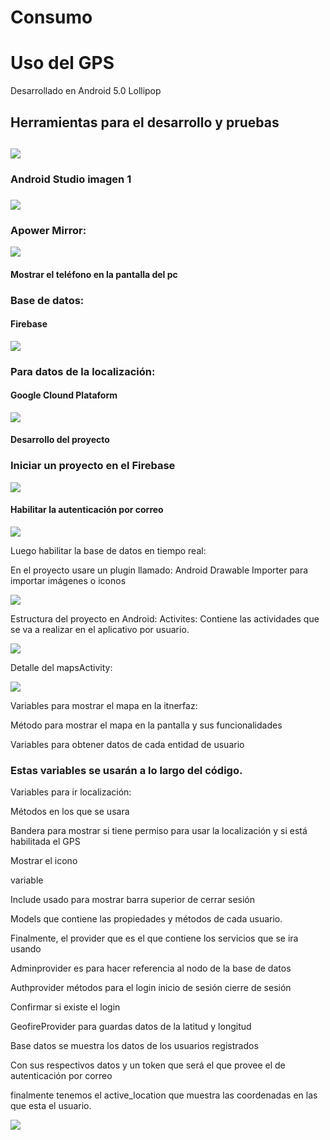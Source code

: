 
<h1>Consumo</h1>


<h1>Uso del GPS</h1>
  <p>Desarrollado en Android 5.0 Lollipop</p>
<h2>Herramientas para el desarrollo y pruebas<h2>
 <img src ="http://santafe5ta.blogspot.com/2018/11/informatica-tipos-de-tecnologia-es-un.html"/>
<h3>Android Studio imagen 1<h3>
  <img src="https://github.com/JosselynVela/Consumo/blob/master/imagenes/1.png"/>
<h3>Apower Mirror:</h3>
<img src="https://github.com/JosselynVela/Consumo/blob/master/imagenes/Imagen2.png"/>
<h4>Mostrar el teléfono en la pantalla del pc</h4>
<h3>Base de datos:</h3>
<h4>Firebase</h4>
<img src="https://github.com/JosselynVela/Consumo/blob/master/imagenes/Imagen3.png"/>
<h3>Para datos de la localización:</h3>
<h4>Google Clound Plataform</h4>
<img src="https://github.com/JosselynVela/Consumo/blob/master/imagenes/Imagen4.png"/>
  <h4>Desarrollo del proyecto</h4>
<h3>Iniciar un proyecto en el Firebase</h3> 

<img src="https://github.com/JosselynVela/Consumo/blob/master/imagenes/Imagen5.png"/>

<h4>Habilitar la autenticación por correo</h4>
<img src="https://github.com/JosselynVela/Consumo/blob/master/imagenes/Imagen6.png"/>
<p>Luego habilitar la base de datos en tiempo real:</p>
<p>En el proyecto usare un plugin llamado:
Android Drawable Importer para importar imágenes o iconos</p>
<img src="https://github.com/JosselynVela/Consumo/blob/master/imagenes/Imagen7.png"/>

<p>Estructura del proyecto en Android:
Activites:
Contiene las actividades que se va a realizar en el aplicativo por usuario.</p>
<img src="https://github.com/JosselynVela/Consumo/blob/master/imagenes/Imagen8.png"/>
<p>Detalle del mapsActivity:</p>
<img src="https://github.com/JosselynVela/Consumo/blob/master/imagenes/Imagen9.png"/>
<p>Variables para mostrar el mapa en la itnerfaz:</p>


<p>Método para mostrar el mapa en la pantalla y sus funcionalidades</p>

<p>Variables para obtener datos de cada entidad de usuario</p>

<h3>Estas variables se usarán a lo largo del código.</h3>
<p>Variables para ir localización:</p>

<p>Métodos en los que se usara</p>


<p>Bandera para mostrar si tiene permiso para usar la localización y si está habilitada el GPS</p>

<p>Mostrar el icono</p>
<p>variable</p>


<p>Include usado para mostrar barra superior de cerrar sesión</p>

<p>Models que contiene las propiedades y métodos de cada usuario.</p>

<p>Finalmente, el provider que es el que contiene los servicios que se ira usando </p>

<p>Adminprovider es para hacer referencia al nodo de la base de datos</p>
<p>Authprovider métodos para el login inicio de sesión cierre de sesión</p>
<p>Confirmar si existe el login</p>
<p>GeofireProvider para guardas datos de la latitud y longitud</p>
<p>Base datos se muestra los datos de los usuarios registrados</p>
<p>Con sus respectivos datos y un token que será el que provee el de autenticación por correo</p>


<p>finalmente tenemos el active_location que muestra las coordenadas en las que esta el usuario.</p>
<img src="https://www.youtube.com/watch?v=OcpDE0ZAH4o&ab_channel=JoseGonzalo"/>



